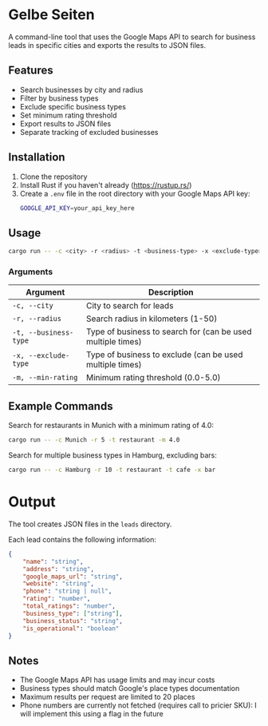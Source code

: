 # Gelbe Seiten

A command-line tool that uses the Google Maps API to search for business leads in specific cities and exports the results to JSON files.

## Features

* Search businesses by city and radius
* Filter by business types
* Exclude specific business types
* Set minimum rating threshold
* Export results to JSON files
* Separate tracking of excluded businesses

## Installation

1. Clone the repository
2. Install Rust if you haven't already (https://rustup.rs/)
3. Create a `.env` file in the root directory with your Google Maps API key:
    ```bash
    GOOGLE_API_KEY=your_api_key_here
    ```

## Usage

```bash
cargo run -- -c <city> -r <radius> -t <business-type> -x <exclude-type> -m <min-rating>
```

### Arguments

| Argument | Description |
|----------|-------------|
| `-c, --city` | City to search for leads |
| `-r, --radius` | Search radius in kilometers (1-50) |
| `-t, --business-type` | Type of business to search for (can be used multiple times) |
| `-x, --exclude-type` | Type of business to exclude (can be used multiple times) |
| `-m, --min-rating` | Minimum rating threshold (0.0-5.0) |

## Example Commands
Search for restaurants in Munich with a minimum rating of 4.0:

```bash
cargo run -- -c Munich -r 5 -t restaurant -m 4.0
```

Search for multiple business types in Hamburg, excluding bars:

```bash
cargo run -- -c Hamburg -r 10 -t restaurant -t cafe -x bar
```

# Output

The tool creates JSON files in the `leads` directory.

Each lead contains the following information:

```json
{
    "name": "string",
    "address": "string",
    "google_maps_url": "string",
    "website": "string",
    "phone": "string | null",
    "rating": "number",
    "total_ratings": "number",
    "business_type": ["string"],
    "business_status": "string",
    "is_operational": "boolean"
}
```

## Notes

- The Google Maps API has usage limits and may incur costs
- Business types should match Google's place types documentation
- Maximum results per request are limited to 20 places
- Phone numbers are currently not fetched (requires call to pricier SKU): I will implement this using a flag in the future
